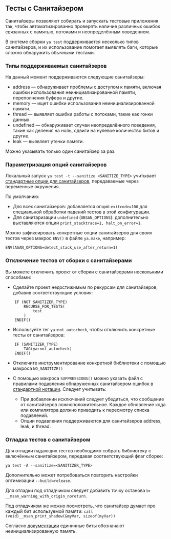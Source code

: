 ## Тесты с Санитайзером

Санитайзеры позволяют собирать и запускать тестовые приложения так, чтобы автоматизированно проверять наличие различных ошибок связанных с памятью, потоками и неопределённым поведением. 

В системе сборки `ya test` поддерживается несколько типов санитайзеров, и их использование помогает выявлять баги, которые сложно обнаружить обычными тестами.

### Типы поддерживаемых санитайзеров

На данный момент поддерживаются следующие санитайзеры:
- address — обнаруживает проблемы с доступом к памяти, включая ошибки использования неинициализированной памяти, переполнения буфера и другие.
- memory — ищет ошибки использования неинициализированной памяти.
- thread — выявляет ошибки работы с потоками, такие как гонки данных.
- undefined — обнаруживает случаи неопределённого поведения, такие как деления на ноль, сдвиги на нулевое количество битов и другие.
- leak — выявляет утечки памяти.

Можно указывать только один санитайзер за раз.

### Параметризация опций санитайзеров

Локальный запуск `ya test -t --sanitize <SANITIZE_TYPE>` учитывает [стандартные опции для санитайзеров](https://github.com/google/sanitizers/wiki/SanitizerCommonFlags), передаваемые через переменные окружения. 

По умолчанию:

- Для всех санитайзеров: добавляется опция `exitcode=100` для специальной обработки падений тестов в этой конфигурации.
- Для санитаризации `undefined` (`UBSAN_OPTIONS`): дополнительно выставляются опции `print_stacktrace=1, halt_on_error=1`.

Можно зафиксировать конкретные опции санитайзеров для своих тестов через макрос `ENV()` в файле `ya.make`, например:
```
ENV(ASAN_OPTIONS=detect_stack_use_after_return=1)
```
### Отключение тестов от сборки с санитайзерами

Вы можете отключить проект от сборки с санитайзерами несколькими способами:
- Сделайте проект недостижимым по рекурсам для санитайзеров, добавив соответствующие условия:
```
    IF (NOT SANITIZER_TYPE)
        RECURSE_FOR_TESTS(
            test
        )
    ENDIF()
```
- Используйте тег `ya:not_autocheck`, чтобы отключить конкретные тесты от санитайзеров:
```
    IF (SANITIZER_TYPE)
        TAG(ya:not_autocheck)
    ENDIF()
```
- Отключите инструментирование конкретной библиотеки с помощью макроса `NO_SANITIZE()`
  
- С помощью макроса `SUPPRESSIONS()` можно указать файл с правилами подавления обнаруженных санитайзером ошибок в [стандартной нотации](https://clang.llvm.org/docs/AddressSanitizer.html#suppressing-memory-leaks).
Следует учитывать:
  - При добавлении исключений следует убедиться, что сообщение от санитайзеров ложноположительное. Каждое обновление кода или компилятора должно приводить к пересмотру списка подавлений.
  - Опции подавления поддерживаются для санитайзеров address, leak, и thread.

### Отладка тестов с санитайзером

Для отладки падающих тестов необходимо собрать библиотеку с включённым санитайзером, передавая соответствующий флаг сборке:
```
ya test -A --sanitize=<SANITIZER_TYPE>
```
Дополнительно может потребоваться повторить настройки оптимизации `--build=release`.

Для отладки под отладчиком следует добавить точку останова `br __msan_warning_with_origin_noreturn`.

Под отладчиком же можно посмотреть, что санитайзер думает про каждый бит используемой памяти: 
`call (void)__msan_print_shadow(&myVar, sizeof(myVar))`

Согласно [документации](https://github.com/google/sanitizers/wiki/MemorySanitizer#interface) единичные биты обозначают неинициализированную память.
